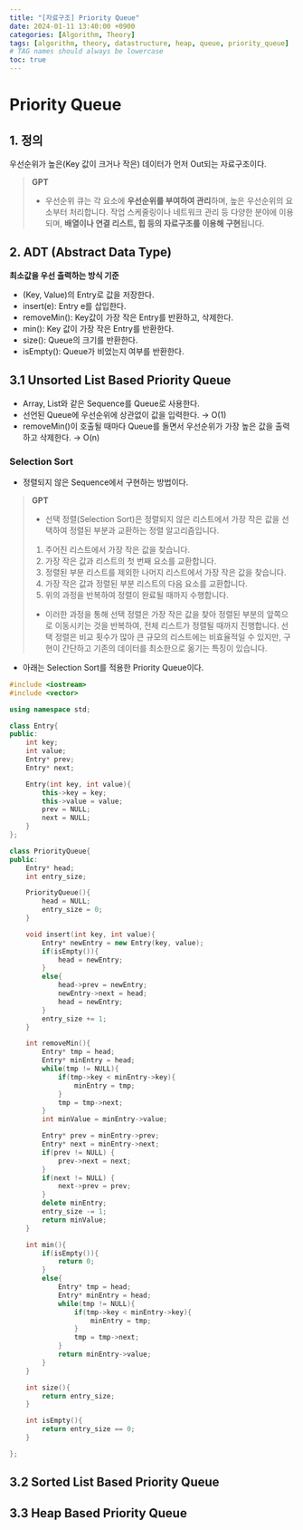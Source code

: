 ```yaml
---
title: "[자료구조] Priority Queue"
date: 2024-01-11 13:40:00 +0900
categories: [Algorithm, Theory]
tags: [algorithm, theory, datastructure, heap, queue, priority_queue]     
# TAG names should always be lowercase
toc: true
---
```

# **Priority Queue**
## **1. 정의**
우선순위가 높은(Key 값이 크거나 작은) 데이터가 먼저 Out되는 자료구조이다.

> **GPT**
>- 우선순위 큐는 각 요소에 **우선순위를 부여하여 관리**하며, 높은 우선순위의 요소부터 처리합니다. 작업 스케줄링이나 네트워크 관리 등 다양한 분야에 이용되며, **배열이나 연결 리스트, 힙 등의 자료구조를 이용해 구현**됩니다.

## **2. ADT (Abstract Data Type)**
**최소값을 우선 출력하는 방식 기준**
- (Key, Value)의 Entry로 값을 저장한다.
- insert(e): Entry e를 삽입한다.
- removeMin(): Key값이 가장 작은 Entry를 반환하고, 삭제한다.
- min(): Key 값이 가장 작은 Entry를 반환한다.
- size(): Queue의 크기를 반환한다.
- isEmpty(): Queue가 비었는지 여부를 반환한다.

## **3.1 Unsorted List Based Priority Queue**
- Array, List와 같은 Sequence를 Queue로 사용한다.
- 선언된 Queue에 우선순위에 상관없이 값을 입력한다. → O(1)
- removeMin()이 호출될 때마다 Queue를 돌면서 우선순위가 가장 높은 값을 출력하고 삭제한다. → O(n)
### **Selection Sort**
- 정렬되지 않은 Sequence에서 구현하는 방법이다.

> **GPT** 
>- 선택 정렬(Selection Sort)은 정렬되지 않은 리스트에서 가장 작은 값을 선택하여 정렬된 부분과 교환하는 정렬 알고리즘입니다.
>1. 주어진 리스트에서 가장 작은 값을 찾습니다.
>2. 가장 작은 값과 리스트의 첫 번째 요소를 교환합니다.
>3. 정렬된 부분 리스트를 제외한 나머지 리스트에서 가장 작은 값을 찾습니다.
>4. 가장 작은 값과 정렬된 부분 리스트의 다음 요소를 교환합니다.
>5. 위의 과정을 반복하여 정렬이 완료될 때까지 수행합니다.
>- 이러한 과정을 통해 선택 정렬은 가장 작은 값을 찾아 정렬된 부분의 앞쪽으로 이동시키는 것을 반복하여, 전체 리스트가 정렬될 때까지 진행합니다. 선택 정렬은 비교 횟수가 많아 큰 규모의 리스트에는 비효율적일 수 있지만, 구현이 간단하고 기존의 데이터를 최소한으로 옮기는 특징이 있습니다.

- 아래는 Selection Sort를 적용한 Priority Queue이다.

``` c++
#include <iostream>
#include <vector>

using namespace std;

class Entry{
public:
    int key;
    int value;
    Entry* prev;
    Entry* next;

    Entry(int key, int value){
        this->key = key;
        this->value = value;
        prev = NULL;
        next = NULL;
    }
};

class PriorityQueue{
public:
    Entry* head;
    int entry_size;

    PriorityQueue(){
        head = NULL;
        entry_size = 0;
    }

    void insert(int key, int value){
        Entry* newEntry = new Entry(key, value);
        if(isEmpty()){
            head = newEntry;
        }
        else{
            head->prev = newEntry;
            newEntry->next = head;
            head = newEntry;
        }
        entry_size += 1;
    }

    int removeMin(){
        Entry* tmp = head;
        Entry* minEntry = head;
        while(tmp != NULL){
            if(tmp->key < minEntry->key){
                minEntry = tmp;
            }
            tmp = tmp->next;
        }
        int minValue = minEntry->value;

        Entry* prev = minEntry->prev;
        Entry* next = minEntry->next;
        if(prev != NULL) {
            prev->next = next;
        }
        if(next != NULL) {
            next->prev = prev;
        }
        delete minEntry;
        entry_size -= 1;
        return minValue;
    }

    int min(){
        if(isEmpty()){
            return 0;
        }
        else{
            Entry* tmp = head;
            Entry* minEntry = head;
            while(tmp != NULL){
                if(tmp->key < minEntry->key){
                    minEntry = tmp;
                }
                tmp = tmp->next;
            }
            return minEntry->value;
        }
    }

    int size(){
        return entry_size;
    }

    int isEmpty(){
        return entry_size == 0;
    }

};
```

## **3.2 Sorted List Based Priority Queue**

## **3.3 Heap Based Priority Queue**
